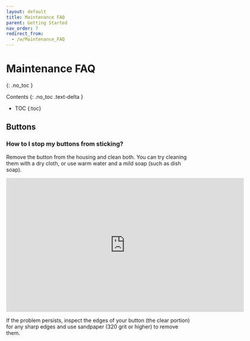 ```yaml
---
layout: default
title: Maintenance FAQ
parent: Getting Started
nav_order: 7
redirect_from:
  - /w/Maintenance_FAQ 
---
```


# Maintenance FAQ
{: .no_toc }

Contents
{: .no_toc .text-delta }

- TOC
{:toc}

## Buttons

### How to I stop my buttons from sticking?

Remove the button from the housing and clean both. You can try cleaning them with a dry cloth, or use warm water and a mild soap (such as dish soap). 

<iframe width="640" height="360" src="https://www.youtube.com/embed/eIRsEVPeJUo" frameborder="0" allowfullscreen="1"></iframe>

If the problem persists, inspect the edges of your button (the clear portion) for any sharp edges and use sandpaper (320 grit or higher) to remove them. 